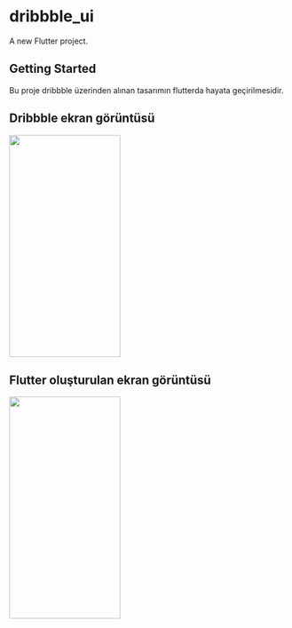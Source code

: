 # dribbble_ui

A new Flutter project.

## Getting Started

Bu proje dribbble üzerinden alınan tasarımın flutterda hayata geçirilmesidir.

## Dribbble ekran görüntüsü


<img src="https://user-images.githubusercontent.com/65566449/163491640-b0730663-406f-49f1-8c74-ea6785083866.png" data-canonical-src="https://user-images.githubusercontent.com/65566449/163491640-b0730663-406f-49f1-8c74-ea6785083866.png" width="200" height="400" />


## Flutter oluşturulan ekran görüntüsü


<img src="https://user-images.githubusercontent.com/65566449/163491737-7e1ef0bf-f412-43f7-b661-80deae53c1fa.png" data-canonical-src="https://user-images.githubusercontent.com/65566449/163491737-7e1ef0bf-f412-43f7-b661-80deae53c1fa.png" width="200" height="400" />


